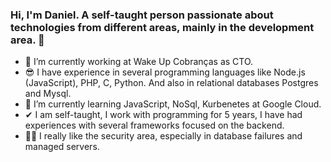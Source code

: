 ### Hi, I'm Daniel. A self-taught person passionate about technologies from different areas, mainly in the development area. 👋

- 🔭 I’m currently working at Wake Up Cobranças as CTO.
- 😎 I have experience in several programming languages ​​like Node.js (JavaScript), PHP, C, Python. And also in relational databases Postgres and Mysql.
- 🌱 I’m currently learning JavaScript, NoSql, Kurbenetes at Google Cloud.
- ✔ I am self-taught, I work with programming for 5 years, I have had experiences with several frameworks focused on the backend.
- 🐱‍👤 I really like the security area, especially in database failures and managed servers.
